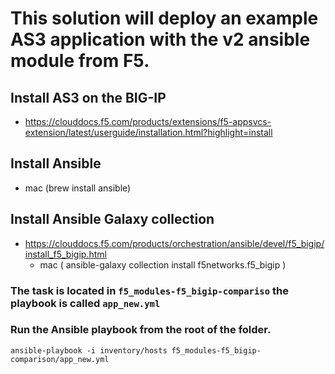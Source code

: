 # This solution will deploy an example AS3 application with the v2 ansible module from F5.

## Install AS3 on the BIG-IP
 - https://clouddocs.f5.com/products/extensions/f5-appsvcs-extension/latest/userguide/installation.html?highlight=install

## Install Ansible
 - mac (brew install ansible)

## Install Ansible Galaxy collection
 - https://clouddocs.f5.com/products/orchestration/ansible/devel/f5_bigip/install_f5_bigip.html
   - mac ( ansible-galaxy collection install f5networks.f5_bigip )

### The task is located in ``f5_modules-f5_bigip-compariso`` the playbook is called ``app_new.yml``

### Run the Ansible playbook from the root of the folder.

```ansible-playbook -i inventory/hosts f5_modules-f5_bigip-comparison/app_new.yml```
